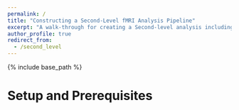 ```yaml
---
permalink: /
title: "Constructing a Second-Level fMRI Analysis Pipeline"
excerpt: "A walk-through for creating a Second-level analysis including code, results, and figures"
author_profile: true
redirect_from: 
  - /second_level
---
```


{% include base_path %}

Setup and Prerequisites
======